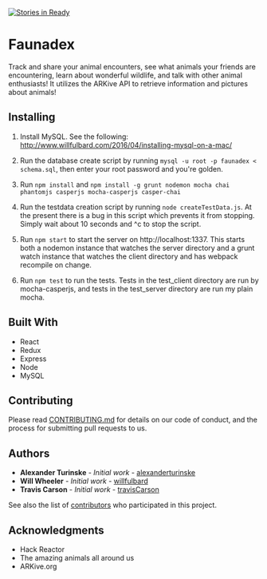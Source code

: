 [![Stories in Ready](https://badge.waffle.io/FarcicalPopsicle/faunadex.png?label=ready&title=Ready)](https://waffle.io/FarcicalPopsicle/faunadex)

# Faunadex

Track and share your animal encounters, see what animals your friends are encountering, learn about wonderful wildlife, and talk with other animal enthusiasts! It utilizes the ARKive API to retrieve information and pictures about animals!

## Installing
1.  Install MySQL.  See the following: http://www.willfulbard.com/2016/04/installing-mysql-on-a-mac/

2.  Run the database create script by running `mysql -u root -p faunadex < schema.sql`, then enter your root password and you're golden.

3.  Run `npm install` and `npm install -g grunt nodemon mocha chai phantomjs casperjs mocha-casperjs casper-chai`

4.  Run the testdata creation script by running `node createTestData.js`.  At the present there is a bug in this script which prevents it from stopping.  Simply wait about 10 seconds and ^c to stop the script.

5.  Run `npm start` to start the server on http://localhost:1337.  This starts both a nodemon instance that watches the server directory and a grunt watch instance that watches the client directory and has webpack recompile on change.

6.  Run `npm test` to run the tests.  Tests in the test_client directory are run by mocha-casperjs, and tests in the test_server directory are run my plain mocha.


## Built With

* React
* Redux
* Express
* Node
* MySQL

## Contributing

Please read [CONTRIBUTING.md](CONTRIBUTING.md) for details on our code of conduct, and the process for submitting pull requests to us.

<!--## Versioning-->

<!--We use [SemVer](http://semver.org/) for versioning. For the versions available, see the [tags on this repository](https://github.com/your/project/tags). -->

## Authors

* **Alexander Turinske** - *Initial work* - [alexanderturinske](https://github.com/alexanderturinske)
* **Will Wheeler** - *Initial work* - [willfulbard](https://github.com/willfulbard)
* **Travis Carson** - *Initial work* - [travisCarson](https://github.com/travisCarson)

See also the list of [contributors](https://github.com/FarcicalPopsicle/faunadex/contributors) who participated in this project.

<!--## License-->

<!--This project is licensed under the MIT License - see the [LICENSE.md](LICENSE.md) file for details-->

## Acknowledgments

* Hack Reactor
* The amazing animals all around us
* ARKive.org

